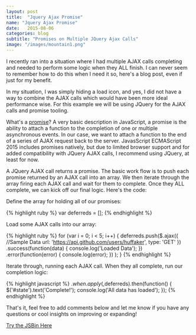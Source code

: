 ```yaml
---
layout: post
title:  "Jquery Ajax Promise"
name: "Jquery Ajax Promise"
date:   2015-08-06
categories: blog
subtitle: "Promises on Multiple JQuery Ajax Calls"
image: "/images/mountain1.png"
---
```


I recently ran into a situation where I had multiple AJAX calls completing and needed to perform some logic when they ALL finish. I can never seem to remember how to do this when I need it so, here's a blog post, even if just for my benefit.

In my situation, I was simply hiding a load icon, and yes, I did not have a way to combine the AJAX calls which would have been more ideal performance wise. For this example we will be using JQuery for the AJAX calls and promise tooling.

What's a [promise][prom]? A very basic description in JavaScript, a promise is the ability to attach a function to the completion of one or multiple asynchronous events. In our case, we want to attach a function to the end of a series of AJAX request back to the server. JavasScript ECMAScript 2015 includes promises natively, but due to limited browser support and for added compatibility with JQuery AJAX calls, I recommend using JQuery, at least for now.

A JQuery AJAX call returns a promise. The basic work flow is to push each promise returned by an AJAX call into an array. We then iterate through the array firing each AJAX call and wait for them to complete. Once they ALL complete, we can kick off our final logic. Here's the code:

Define the array for holding all of our promises:

{% highlight ruby %}
  var deferreds = [];
{% endhighlight %}

Load some AJAX calls into our array:

{% highlight ruby %}
  for (var i = 0; i < 5; i++) {
    deferreds.push($.ajax({
    	  //Sample Data
    	  url: 'https://api.github.com/users/huffaker',
    	  type: 'GET'
      })
      .success(function(data) {
        console.log('Loaded Data');
      })
  	.error(function(error) {
    	  console.log(error);
  	})
    );
  }
{% endhighlight %}

Iterate through, running each AJAX call. When they all complete, run our completion logic:

{% highlight javascript %}
  $.when.apply($,deferreds).then(function() {
  	$('#state').text('Complete!');
  	console.log('All data has loaded');
  });
{% endhighlight %}

That's it, feel free to add comments below and let me know if you have any questions or cool insights on improving or expanding!

[Try the JSBin Here][JSBin]


[JSBin]: https://jsbin.com/lepusu/edit?html,console,output
[prom]: https://api.jquery.com/promise/

